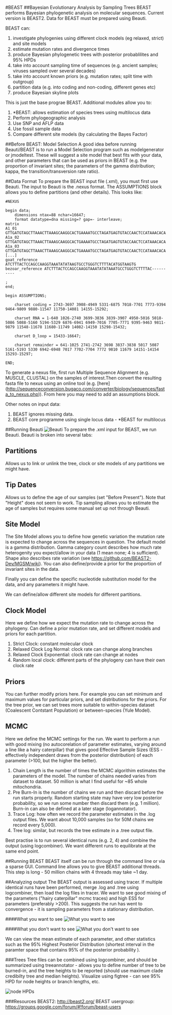 #BEAST
##Bayesian Evolutionary Analysis by Sampling Trees 
BEAST performs Bayesian phylogenetic analysis on molecular sequences. Current version is BEAST2. Data for BEAST must be prepared using Beauti.

BEAST can:

1. investigate phylogenies using different clock models (eg relaxed, strict) and site models
2. estimate mutation rates and divergence times
3. produce Bayesian phylogenetic trees with posterior probablilites and 95% HPDs 
4. take into account sampling time of sequences (e.g. ancient samples; viruses sampled over several decades)
5. take into account known priors (e.g. mutation rates; split time with outgroup)
6. partition data (e.g. into coding and non-coding, different genes etc)
7. produce Bayesian skyline plots

This is just the base prograe BEAST. Additional modules allow you to:

1. *BEAST: allows estimation of species trees using multilocus data
2. Perform phylogeographic analysis
3. Use SNP and AFLP data
4. Use fossil sample data
5. Compare different site models (by calculating the Bayes Factor)


##Before BEAST: Model Selection
A good idea before running Beauti/BEAST is to run a Model Selection program such as modelgenerator or jmodeltest. These will suggest a site model that best fits with your data, and other parameters that can be used as priors in BEAST (e.g. the proportion of invariant sites; the parameters of the gamma distribution; kappa, the transition/transversion rate ratio).

##Data Format
To prepare the BEAST input file (.xml), you must first use Beauti. The input to Beauti is the .nexus format. The ASSUMPTIONS block allows you to define partitions (and other details). This looks like:


	#NEXUS

	begin data;
		dimensions ntax=88 nchar=16647;
		format datatype=dna missing=? gap=- interleave;
	matrix
	A1_01            GTTGATGTAGCTTAAACTTAAAGCAAGGCACTGAAAATGCCTAGATGAGTGTACCAACTCCATAAACACA
	A1a_02           GTTGATGTAGCTTAAACTTAAAGCAAGGCACTGAAAATGCCTAGATGAGTGTACCAACTCCATAAACACA
	A1a_03           GTTGATGTAGCTTAAACTTAAAGCAAGGCACTGAAAATGCCTAGATGAGTGTACCAACTCCATAAACACA
	[...]
	goat_reference   ATCTTTACTCCAGCCAAGGTAAATATATAAGTGCCTGGGTCTTTTACATGGTAAGTG
	bezoar_reference ATCTTTACTCCAGCCAAGGTAAATATATAAATGCCTGGGTCTTTTAC----------

	;
	end;

	begin ASSUMPTIONS;

		charset coding = 2743-3697 3908-4949 5331-6875 7018-7701 7773-9394 9464-9809 9880-11547 11750-14081 14155-15292;

		charset RNA = 1-640 1026-2740 3699-3836 3839-3907 4950-5016 5018-5086 5088-5160 5194-5329 6876-6941 6949-7016 7705-7771 9395-9463 9811-9879 11548-11678 11680-11749 14082-14150 15298-15432;  

		charset D_loop = 15433-16647;

		charset remainder = 641-1025 2741-2742 3698 3837-3838 5017 5087 5161-5193 5330 6942-6948 7017 7702-7704 7772 9810 11679 14151-14154 15293-15297;

	END;


To generate a nexus file, first run Multiple Sequence Alignment (e.g. MUSCLE, CLUSTAL) on the samples of interest.Then convert the resulting fasta file to nexus using an online tool (e.g. [here] (http://sequenceconversion.bugaco.com/converter/biology/sequences/fasta_to_nexus.php)). From here you may need to add an assumptions block.

Other notes on input data:

1. BEAST ignores missing data.
2. BEAST core programme using single locus data - *BEAST for multilocus 

##Running Beauti
![Beauti](https://github.com/Xevkin/Bioinfomatics-meeting-August-2016/blob/master/beauti.png)
To prepare the .xml input for BEAST, we run Beauti. Beauti is broken into several tabs:

Partitions 
------ 
Allows us to link or unlink the tree, clock or site models of any partitions we might have.

Tip Dates 
------ 
Allows us to define the age of our samples (set "Before Present"). Note that "Height" does not seem to work. Tip sampling allows you to estimate the age of samples but requires some manual set up not through Beauti.

Site Model 
------
The Site Model allows you to define how genetic variation the mutation rate is expected to change across the sequences in question. The default model is a gamma distribution. Gamma category count describes how much rate heterogenity you expect/allow in your data (1 mean none; 4 is sufficient). Shape also describes rate variation (see https://github.com/BEAST2-Dev/MGSM/wiki). You can also define/provide a prior for the proportion of invariant sites in the data. 

Finally you can define the specific nucleotide substitution model for the data, and any parameters it might have. 

We can define/allow different site models for different partitions.

Clock Model
------
Here we define how we expect the mutation rate to change across the phylogeny. Can define a prior mutation rate, and set different models and priors for each partition.

1. Strict Clock: constant molecular clock
2. Relaxed Clock Log Normal: clock rate can change along branches
3. Relaxed Clock Exponential: clock rate can change at nodes
4. Random local clock: different parts of the phylogeny can have their own clock rate

Priors
------
You can further modify priors here. For example you can set minimum and maximum values for particular priors, and set distributions for the priors. For the tree prior, we can set trees more suitable to within-species dataset (Coalescent Contstant Population) or between-species (Yule Model).

MCMC
------
Here we define the MCMC settings for the run. We want to perform a run with good mixing (no autocorelation of parameter estimates, varying around a line like a hairy caterpillar) that gives good Effective Sample Sizes (ESS - effectively independent draws from the posterior distribution) of each parameter (>100, but the higher the better). 

1. Chain Length is the number of times the MCMC algorithim estimates the parameters of the model. The number of chains needed varies from dataset to dataset. 50 million is what I find useful for ~85 whole mitochondria.
2. Pre Burn-In is the number of chains we run and then discard before the run starts properly. Random starting state may have very low posterior probability, so we run some number then discard them (e.g. 1 million). Burn-in can also be defined at a later stage (logannotator).
3. Trace Log: how often we record the parameter estimates in the .log output files. We want about 10,000 samples (so for 50M chains we record every 5,000). 
4. Tree log: similar, but records the tree estimate in a .tree output file.

Best practise is to run several identical runs (e.g. 2, 4) and combine the output (using logcombiner). We want different runs to equilibrate at the same end point.

##Running BEAST
BEAST itself can be run through the command line or via a sparse GUI. Command line allows you to give BEAST additional threads. This step is long - 50 million chains with 4 threads may take ~1 day.

##Analyzing output
The BEAST output is assessed using tracer. If multiple identical runs have been performed, merge .log and .tree using logcombiner, then load the log files in tracer. We want to see good mixing of the parameters ("hairy caterpillar" mcmc traces) and high ESS for parameters (preferably >200). This suggests the run has went to convergence - it is sampling parameters from a stationary distribution.

####What you want to see
![What you want to see](https://github.com/Xevkin/Bioinfomatics-meeting-August-2016/blob/master/good_trace.png)


####What you don't want to see
![What you don't want to see](https://github.com/Xevkin/Bioinfomatics-meeting-August-2016/blob/master/bad_trace.png)

We can view the mean estimate of each parameter, and other statistics such as the 95% Highest Posterior Distribution (shortest interval in the paramter space that contains 95% of the posterior probability ).

###Trees
Tree files can be combined using logcombiner, and should be summarized using treeannotator - allows you to define number of tree to be burned-in, and the tree heights to be reported (should use maximum clade credibilty tree and median heights). Visualize using figtree - can see 95% HPD for node heights or branch lengths, etc.

![node HPDs](https://github.com/Xevkin/Bioinfomatics-meeting-August-2016/blob/master/tree_HPD.png)

###Resources
BEAST2: http://beast2.org/
BEAST usergroup: https://groups.google.com/forum/#!forum/beast-users
